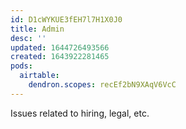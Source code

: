 ```yaml
---
id: D1cWYKUE3fEH7l7H1X0J0
title: Admin
desc: ''
updated: 1644726493566
created: 1643922281465
pods:
  airtable:
    dendron.scopes: recEf2bN9XAqV6VcC
---
```


Issues related to hiring, legal, etc. 
